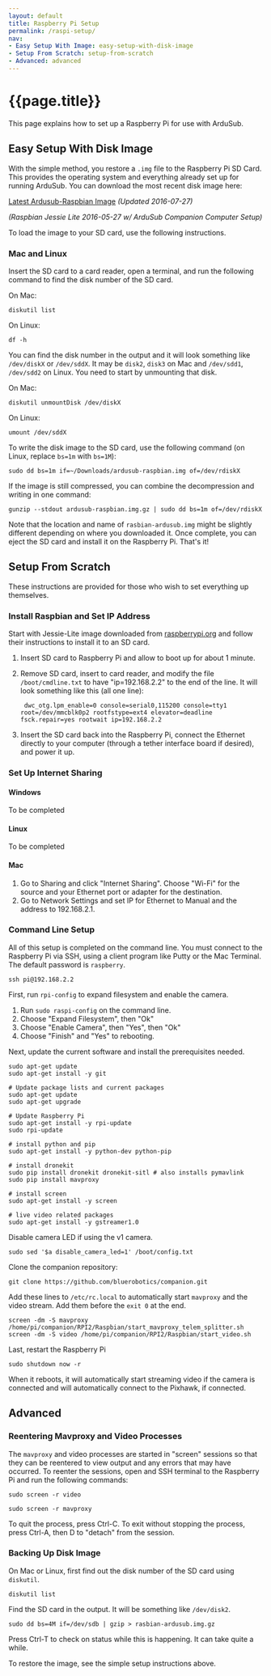 ```yaml
---
layout: default
title: Raspberry Pi Setup
permalink: /raspi-setup/
nav:
- Easy Setup With Image: easy-setup-with-disk-image
- Setup From Scratch: setup-from-scratch
- Advanced: advanced
---
```


# {{page.title}}

This page explains how to set up a Raspberry Pi for use with ArduSub.

## Easy Setup With Disk Image

With the simple method, you restore a `.img` file to the Raspberry Pi SD Card. This provides the operating system and everything already set up for running ArduSub. You can download the most recent disk image here:

<i class="fa fa-download" aria-hidden="true"></i> [Latest Ardusub-Raspbian Image](http://img.ardusub.com/ardusub-raspbian.img.gz) *(Updated 2016-07-27)*

*(Raspbian Jessie Lite 2016-05-27 w/ ArduSub Companion Computer Setup)*

To load the image to your SD card, use the following instructions.

### Mac and Linux

Insert the SD card to a card reader, open a terminal, and run the following command to find the disk number of the SD card.

On Mac:

	diskutil list

On Linux:

	df -h

You can find the disk number in the output and it will look something like `/dev/diskX` or `/dev/sddX`. It may be `disk2`, `disk3` on Mac and `/dev/sdd1`, `/dev/sdd2` on Linux. You need to start by unmounting that disk.

On Mac:

	diskutil unmountDisk /dev/diskX

On Linux:

	umount /dev/sddX

To write the disk image to the SD card, use the following command (on Linux, replace `bs=1m` with `bs=1M`):

	sudo dd bs=1m if=~/Downloads/ardusub-raspbian.img of=/dev/rdiskX

If the image is still compressed, you can combine the decompression and writing in one command:

	gunzip --stdout ardusub-raspbian.img.gz | sudo dd bs=1m of=/dev/rdiskX

Note that the location and name of `rasbian-ardusub.img` might be slightly different depending on where you downloaded it. Once complete, you can eject the SD card and install it on the Raspberry Pi. That's it!

## Setup From Scratch

These instructions are provided for those who wish to set everything up themselves.

### Install Raspbian and Set IP Address

Start with Jessie-Lite image downloaded from [raspberrypi.org](https://www.raspberrypi.org/downloads/raspbian/) and follow their instructions to install it to an SD card.

1. Insert SD card to Raspberry Pi and allow to boot up for about 1 minute.
2. Remove SD card, insert to card reader, and modify the file `/boot/cmdline.txt` to have "ip=192.168.2.2" to the end of the line. It will look something like this (all one line):

		dwc_otg.lpm_enable=0 console=serial0,115200 console=tty1 root=/dev/mmcblk0p2 rootfstype=ext4 elevator=deadline fsck.repair=yes rootwait ip=192.168.2.2

3. Insert the SD card back into the Raspberry Pi, connect the Ethernet directly to your computer (through a tether interface board if desired), and power it up.

### Set Up Internet Sharing

#### Windows

To be completed

#### Linux

To be completed

#### Mac

1. Go to Sharing and click "Internet Sharing". Choose "Wi-Fi" for the source and your Ethernet port or adapter for the destination.
2. Go to Network Settings and set IP for Ethernet to Manual and the address to 192.168.2.1.

### Command Line Setup

All of this setup is completed on the command line. You must connect to the Raspberry Pi via SSH, using a client program like Putty or the Mac Terminal. The default password is `raspberry`.

	ssh pi@192.168.2.2

First, run `rpi-config` to expand filesystem and enable the camera.

1. Run `sudo raspi-config` on the command line.
2. Choose "Expand Filesystem", then "Ok"
3. Choose "Enable Camera", then "Yes", then "Ok"
4. Choose "Finish" and "Yes" to rebooting.

Next, update the current software and install the prerequisites needed.

	sudo apt-get update
	sudo apt-get install -y git

	# Update package lists and current packages
	sudo apt-get update
	sudo apt-get upgrade

	# Update Raspberry Pi
	sudo apt-get install -y rpi-update
	sudo rpi-update

	# install python and pip
	sudo apt-get install -y python-dev python-pip

	# install dronekit
	sudo pip install dronekit dronekit-sitl # also installs pymavlink
	sudo pip install mavproxy

	# install screen
	sudo apt-get install -y screen

	# live video related packages
	sudo apt-get install -y gstreamer1.0


Disable camera LED if using the v1 camera.

	sudo sed '$a disable_camera_led=1' /boot/config.txt

Clone the companion repository:

	git clone https://github.com/bluerobotics/companion.git

Add these lines to `/etc/rc.local` to automatically start `mavproxy` and the video stream. Add them before the `exit 0` at the end.

	screen -dm -S mavproxy /home/pi/companion/RPI2/Raspbian/start_mavproxy_telem_splitter.sh
	screen -dm -S video /home/pi/companion/RPI2/Raspbian/start_video.sh

Last, restart the Raspberry Pi

	sudo shutdown now -r

When it reboots, it will automatically start streaming video if the camera is connected and will automatically connect to the Pixhawk, if connected.

## Advanced

### Reentering Mavproxy and Video Processes

The `mavproxy` and video processes are started in "screen" sessions so that they can be reentered to view output and any errors that may have occurred. To reenter the sessions, open and SSH terminal to the Raspberry Pi and run the following commands:

	sudo screen -r video

	sudo screen -r mavproxy

To quit the process, press Ctrl-C. To exit without stopping the process, press Ctrl-A, then D to "detach" from the session.

### Backing Up Disk Image

On Mac or Linux, first find out the disk number of the SD card using `diskutil`.

	diskutil list

Find the SD card in the output. It will be something like `/dev/disk2`.

	sudo dd bs=4M if=/dev/sdb | gzip > rasbian-ardusub.img.gz

Press Ctrl-T to check on status while this is happening. It can take quite a while. 

To restore the image, see the simple setup instructions above.